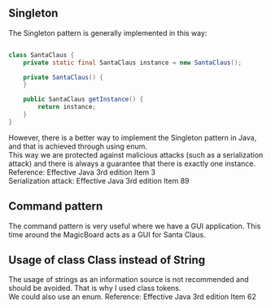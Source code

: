 ## Singleton

The Singleton pattern is generally implemented in this way:

```java

class SantaClaus {
    private static final SantaClaus instance = new SantaClaus();

    private SantaClaus() {
    }

    public SantaClaus getInstance() {
        return instance;
    }
}
```

However, there is a better way to implement the Singleton pattern in Java, and that is achieved through using enum.\
This way we are protected against malicious attacks (such as a serialization attack) and there is always a guarantee that there is exactly one instance.\
Reference: Effective Java 3rd edition Item 3\
Serialization attack: Effective Java 3rd edition Item 89

## Command pattern

The command pattern is very useful where we have a GUI application. This time around the MagicBoard acts as a GUI for
Santa Claus.

## Usage of class Class<T> instead of String

The usage of strings as an information source is not recommended and should be avoided. That is why I used class tokens.\
We could also use an enum.
Reference: Effective Java 3rd edition Item 62